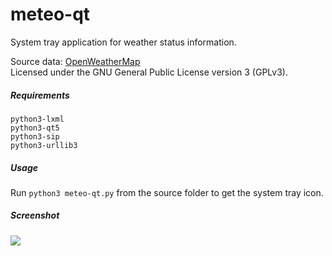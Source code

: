 meteo-qt
========

System tray application for weather status information.

Source data: <a href="http://openweathermap.org/">OpenWeatherMap</a><br>
Licensed under the GNU General Public License version 3 (GPLv3).

##### Requirements
    python3-lxml
    python3-qt5
    python3-sip
    python3-urllib3

##### Usage
Run ```python3 meteo-qt.py``` from the source folder to get the system tray icon.

##### Screenshot

<a>
  <img src="https://raw.github.com/dglent/meteo-qt/master/meteo-qt.png"/>
</a>
